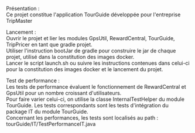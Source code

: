 Présentation :  
Ce projet constitue l'application TourGuide développée pour l'entreprise TripMaster

Lancement :  
Ouvrir le projet et lier les modules  GpsUtil, RewardCentral, 
TourGuide, TripPricer en tant que gradle projet.  
Utiliser l'instruction bootJar de gradle pour construire le jar de chaque projet,
utilisé dans la constitution des images docker.  
Lancer le script launch.sh ou suivre les instructions contenues dans celui-ci pour la
constitution des images docker et le lancement du projet.  

Test de performance :   
Les tests de performance évaluent le fonctionnement de RewardCentral et 
GpsUtil pour un nombre croissant d'utilisateurs.  
Pour faire varier celui-ci, on utilise la classe InternalTestHelper du 
module TourGuide.
Les tests correspondants sont les tests d'intégration du package IT du module TourGuide.  
Concernant les performances, les tests sont localisés au path :
tourGuide/IT/TestPerformanceIT.java
 